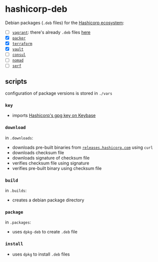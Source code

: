 # hashicorp-deb

Debian packages (`.deb` files) for the [Hashicorp ecosystem](https://releases.hashicorp.com):

- [ ] [`vagrant`](https://www.vagrantup.com): there's already `.deb` files [here](https://releases.hashicorp.com/vagrant/)
- [x] [`packer`](https://www.packer.io/)
- [x] [`terraform`](https://www.terraform.io)
- [x] [`vault`](https://www.vaultproject.io)
- [ ] [`consul`](https://www.consul.io)
- [ ] [`nomad`](https://www.nomadproject.io/)
- [ ] [`serf`](https://www.serf.io/)

## scripts

configuration of package versions is stored in `./vars`

### `key`

- imports [Hashicorp's gpg key on Keybase](https://keybase.io/hashicorp)

### `download`

in `.downloads`:

- downloads pre-built binaries from [`releases.hashicorp.com`](https://releases.hashicorp.com) using `curl`
- downloads checksum file
- downloads signature of checksum file
- verifies checksum file using signature
- verifies pre-built binary using checksum file

### `build`

in `.builds`:

- creates a debian package directory

### `package`

in `.packages`:

- uses `dpkg-deb` to create `.deb` file

### `install`

- uses `dpkg` to install `.deb` files

